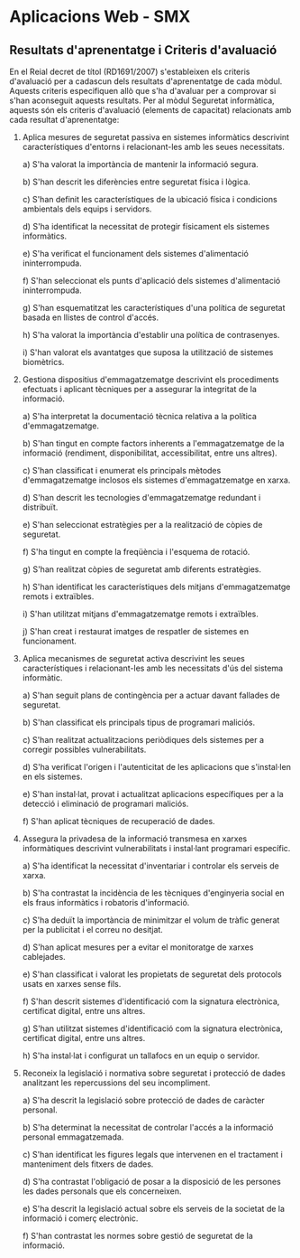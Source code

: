 # Aplicacions Web - SMX

## Resultats d'aprenentatge i Criteris d'avaluació

En el Reial decret de títol (RD1691/2007) s'estableixen els criteris d'avaluació per a cadascun dels resultats d'aprenentatge de cada mòdul. Aquests criteris especifiquen allò que s'ha d'avaluar per a comprovar si s'han aconseguit aquests resultats. Per al mòdul Seguretat informàtica, aquests són els criteris d'avaluació (elements de capacitat) relacionats amb cada resultat d'aprenentatge:

1. Aplica mesures de seguretat passiva en sistemes informàtics descrivint característiques d'entorns i relacionant-les amb les seues necessitats.

    a)  S'ha valorat la importància de mantenir la informació segura.

    b)  S'han descrit les diferències entre seguretat física i lògica.

    c)  S'han definit les característiques de la ubicació física i condicions ambientals dels equips i servidors.

    d)  S'ha identificat la necessitat de protegir físicament els sistemes informàtics.

    e)  S'ha verificat el funcionament dels sistemes d'alimentació ininterrompuda.

    f)  S'han seleccionat els punts d'aplicació dels sistemes d'alimentació ininterrompuda.

    g)  S'han esquematitzat les característiques d'una política de seguretat basada en llistes de control d'accés.

    h)  S'ha valorat la importància d'establir una política de contrasenyes.

    i)  S'han valorat els avantatges que suposa la utilització de sistemes biomètrics.

2. Gestiona dispositius d'emmagatzematge descrivint els procediments efectuats i aplicant
   tècniques per a assegurar la integritat de la informació.

    a)  S'ha interpretat la documentació tècnica relativa a la política d'emmagatzematge.

    b)  S'han tingut en compte factors inherents a l'emmagatzematge de la informació (rendiment, disponibilitat, accessibilitat, entre uns altres).

    c)  S'han classificat i enumerat els principals mètodes d'emmagatzematge inclosos els sistemes d'emmagatzematge en xarxa.

    d)  S'han descrit les tecnologies d'emmagatzematge redundant i distribuït.

    e)  S'han seleccionat estratègies per a la realització de còpies de seguretat.

    f)  S'ha tingut en compte la freqüència i l'esquema de rotació.

    g)  S'han realitzat còpies de seguretat amb diferents estratègies.

    h)  S'han identificat les característiques dels mitjans d'emmagatzematge remots i extraïbles.

    i)  S'han utilitzat mitjans d'emmagatzematge remots i extraïbles.

    j)  S'han creat i restaurat imatges de respatler de sistemes en funcionament.

3. Aplica mecanismes de seguretat activa descrivint les seues característiques i relacionant-les amb les necessitats d'ús del sistema informàtic.

    a)  S'han seguit plans de contingència per a actuar davant fallades de seguretat.

    b)  S'han classificat els principals tipus de programari maliciós.

    c)  S'han realitzat actualitzacions periòdiques dels sistemes per a corregir possibles vulnerabilitats.

    d)  S'ha verificat l'origen i l'autenticitat de les aplicacions que s'instal·len en els sistemes.

    e)  S'han instal·lat, provat i actualitzat aplicacions específiques per a la detecció i eliminació de programari maliciós.

    f)  S'han aplicat tècniques de recuperació de dades.

4. Assegura la privadesa de la informació transmesa en xarxes informàtiques descrivint
   vulnerabilitats i instal·lant programari específic.

    a)  S'ha identificat la necessitat d'inventariar i controlar els serveis de xarxa.

    b)  S'ha contrastat la incidència de les tècniques d'enginyeria social en els fraus informàtics i robatoris d'informació.

    c)  S'ha deduït la importància de minimitzar el volum de tràfic generat per la publicitat i el correu no desitjat.

    d)  S'han aplicat mesures per a evitar el monitoratge de xarxes cablejades.

    e)  S'han classificat i valorat les propietats de seguretat dels protocols usats en xarxes sense fils.

    f)  S'han descrit sistemes d'identificació com la signatura electrònica, certificat digital, entre uns altres.

    g)  S'han utilitzat sistemes d'identificació com la signatura electrònica, certificat digital, entre uns altres.

    h)  S'ha instal·lat i configurat un tallafocs en un equip o servidor.

5. Reconeix la legislació i normativa sobre seguretat i protecció de dades analitzant les
   repercussions del seu incompliment.

    a)  S'ha descrit la legislació sobre protecció de dades de caràcter personal.

    b)  S'ha determinat la necessitat de controlar l'accés a la informació personal emmagatzemada.

    c)  S'han identificat les figures legals que intervenen en el tractament i manteniment dels fitxers de dades.

    d)  S'ha contrastat l'obligació de posar a la disposició de les persones les dades personals que els concerneixen.

    e)  S'ha descrit la legislació actual sobre els serveis de la societat de la informació i comerç electrònic.

    f)  S'han contrastat les normes sobre gestió de seguretat de la informació.
